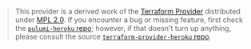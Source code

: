 > This provider is a derived work of the [Terraform Provider](https://github.com/terraform-providers/terraform-provider-heroku)
> distributed under [MPL 2.0](https://www.mozilla.org/en-US/MPL/2.0/). If you encounter a bug or missing feature,
> first check the [`pulumi-heroku` repo](/issues); however, if that doesn't turn up anything,
> please consult the source [`terraform-provider-heroku` repo](https://github.com/terraform-providers/terraform-provider-heroku/issues).

